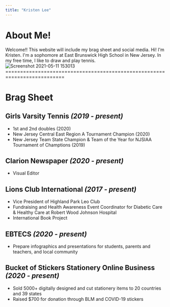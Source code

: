 ```yaml
---
title: "Kristen Lee"
---
```

# About Me!
Welcome!! This website will include my brag sheet and social media.
Hi! I'm Kristen. I'm a sophomore at East Brunswick High School in New Jersey. In my free time, I like to draw and play tennis.
![Screenshot 2021-05-11 153013](https://user-images.githubusercontent.com/84039666/117877482-9faf1700-b272-11eb-82d6-9241950f161b.png)
==========================================================================<br/>
# Brag Sheet
## Girls Varsity Tennis *(2019 - present)*<br/>
 - 1st and 2nd doubles (2020)<br/>
 - New Jersey Central East Region A Tournament Champion (2020)<br/>
 - New Jersey Team State Champion & Team of the Year for NJSIAA Tournament of Champtions (2019)<br/>
 
## Clarion Newspaper *(2020 - present)*<br/>
 - Visual Editor<br/>
 
## Lions Club International *(2017 - present)*<br/>
 - Vice President of Highland Park Leo Club<br/>
 - Fundraising and Health Awareness Event Coordinator for Diabetic Care & Healthy Care at Robert Wood Johnson Hospital
 - International Book Project<br/>
 
## EBTECS *(2020 - present)*<br/>
 - Prepare infographics and presentations for students, parents and teachers, and local community<br/>

## Bucket of Stickers Stationery Online Business *(2020 - present)*<br/>
 - Sold 5000+ digitally designed and cut stationery items to 20 countries and 39 states<br/>
 - Raised $700 for donation through BLM and COVID-19 stickers<br/>
 
 
 
